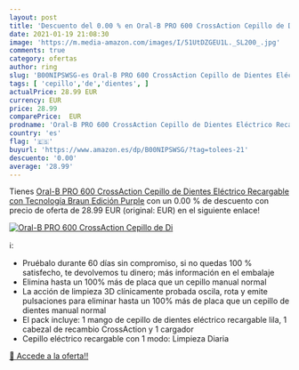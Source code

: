 ```yaml
---
layout: post
title: 'Descuento del 0.00 % en Oral-B PRO 600 CrossAction Cepillo de Di'
date: 2021-01-19 21:08:30
image: 'https://m.media-amazon.com/images/I/51UtDZGEU1L._SL200_.jpg'
comments: true
category: ofertas
author: ring
slug: 'B00NIPSWSG-es Oral-B PRO 600 CrossAction Cepillo de Dientes Eléctrico...'
tags: [ 'cepillo','de','dientes', ]
actualPrice: 28.99 EUR
currency: EUR
price: 28.99
comparePrice:  EUR
prodname: 'Oral-B PRO 600 CrossAction Cepillo de Dientes Eléctrico Recargable con Tecnología Braun  Edición Purple'
country: 'es'
flag: '🇪🇸'
buyurl: 'https://www.amazon.es/dp/B00NIPSWSG/?tag=tolees-21'
descuento: '0.00'
average: '28.99'
---
```


Tienes [Oral-B PRO 600 CrossAction Cepillo de Dientes Eléctrico Recargable con Tecnología Braun  Edición Purple](https://www.amazon.es/dp/B00NIPSWSG/?tag=tolees-21) con un 0.00 % de descuento con precio de oferta de 28.99 EUR (original:  EUR) en el siguiente enlace!

[![Oral-B PRO 600 CrossAction Cepillo de Di](https://m.media-amazon.com/images/I/51UtDZGEU1L._SL200_.jpg)](https://www.amazon.es/dp/B00NIPSWSG/?tag=tolees-21)

ℹ️:

- Pruébalo durante 60 días sin compromiso, si no quedas 100 % satisfecho, te devolvemos tu dinero; más información en el embalaje
- Elimina hasta un 100% más de placa que un cepillo manual normal
- La acción de limpieza 3D clínicamente probada oscila, rota y emite pulsaciones para eliminar hasta un 100% más de placa que un cepillo de dientes manual normal
- El pack incluye: 1 mango de cepillo de dientes eléctrico recargable lila, 1 cabezal de recambio CrossAction y 1 cargador
- Cepillo eléctrico recargable con 1 modo: Limpieza Diaria

[🛒 Accede a la oferta!!](https://www.amazon.es/dp/B00NIPSWSG/?tag=tolees-21)
